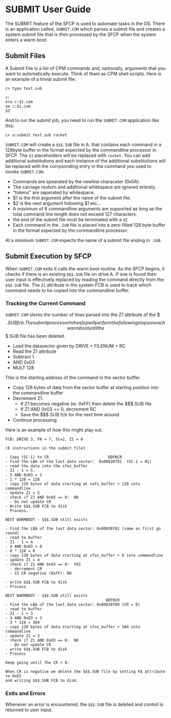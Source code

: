 <!-- vim: set ft=markdown sw=4 ts=4 tw=80 cc: -->
# SUBMIT User Guide

The SUBMIT feature of the SFCP is used to automate tasks in the OS.  There is an
application called, `SUBMIT.COM` which parses a submit file and creates a system
submit file that is then processed by the SFCP when the system enters a warm
boot.

## Submit Files

A Submit File is a list of CPM commands and, optionally, arguments that you want
to automatically execute.  Think of them as CPM shell scripts.   Here is an
example of a trivial submit file:

```text
c> type test.sub

c:
era c:$1.com
xm c:$1.com
$Z
```

And to run the submit job, you need to run the `SUBMIT.COM` application like
this:

```text
c> a:submit test.sub rocket
```

`SUBMIT.COM` will create a `$$$.SUB` file in A: that contains each command in a
128byte buffer in the format expected by the commandline processor in SFCP.  The
`$1` placeholders will be replaced with `rocket`.  You can add additional
substitutions and each instance of the additional substitutions will be replaced
with the corrpsonding entry in the command you used to invoke `SUBMIT.COM`.

- Commands are spearated by the newline characater (0x0A).
- The carriage reuturn and additional whitespace are ignored entirely.
- "tokens" are seperated by whitespace.
- $1 is the first argument after the name of the submit file.
- $2 is the next argument following $1 etc...
- A maximum of 8 commandline arguments are supported as long as the total
command line length does not exceed 127 characters.
- the end of the submit file must be terminated with a `$Z`
- Each command in the `.SUB` file is placed into a zero-filled 128 byte buffer
in the format expected by the commandline processor.

At a minimum `SUBMIT.COM` expects the name of a submit file ending in `.SUB`.

## Submit Execution by SFCP

When `SUBMIT.COM` exits it calls the warm boot routine.  As the SFCP begins, it
checks if there is an existing `$$$.SUB` file on drive A.  If one is found then
user input is effectively replaced by reading the command directly from the
`$$$.SUB` file.  The `Z1` attribute in the system FCB is used to track which
command needs to be copied into the commandline buffer.

### Tracking the Current Command

`SUBMIT.COM` stores the number of lines parsed into the Z1 attribute of the
$$$.SUB fcb.  The submit processor in the sfcp will perform the following steps
on each warmboot until the $$$.SUB file has been deleted.

- Load the datasector given by DRIVE + FILENUM + RC
- Read the Z1 attribute
- Subtract 1
- AND 0x03
- MULT 128

This is the starting address of the command in the sector buffer.

- Copy 128 bytes of data from the sector buffer at starting position into the
commandline buffer
- Decrement Z1.
  - If Z1 becomes negative (ie: 0xFF) then delete the $$$.SUB file.
  - If Z1 AND 0x03 == 0, decrement RC
  - Save the $$$.SUB fcb for the next time around
- Continue processing

Here is an example of how this might play out.

```text
FCB: DRIVE 3, FN = 7, SC=2, Z1 = 6

(6 instructions in the submit file)

- Copy (SC-1) to CR                          DDFNCR
- Find the LBA of the last data sector:  0x00030701  (SC-1 = 01)
- read the data into the sfos_buffer
- Z1 - 1 = 5.
- 5 AND 0x03 = 1
- 1 * 128 = 128
- copy 128 bytes of data starting at sofs_buffer + 128 into commandline
- Update Z1 = 5
- check if Z1 AND 0x03 == 0:  NO
  - Do not update CR
- Write $$$.SUB FCB to disk
- Process.

NEXT WARMBOOT - $$$.SUB still exists

- Find the LBA of the last data sector: 0x00030701 (same as first go round)
- read to buffer
- Z1 - 1 = 4
- 4 AND 0x03 = 0
- 0 * 128 = 0
- copy 128 bytes of data starting at sfos_buffer + 0 into commandline
- update Z1 = 4
- check if Z1 AND 0x03 == 0:  YES
  - decrement CR
  - IS CR negative (0xFF): NO

- write $$$.SUB FCB to disk
- Process

NEXT WARMBOOT - $$$.SUB still exists
                                            DDFNCR
- Find the LBA of the last data sector: 0x00030700 (CR = 0)
- read to buffer
- Z1 - 1 = 3
- 4 AND 0x03 = 3
- 3 * 128 = 384
- copy 128 bytes of data starting at sfos_buffer + 384 into commandline
- update Z1 = 3
- check if Z1 AND 0x03 == 0:  NO
  - Do not update CR
- write $$$.SUB FCB to disk
- Process

Keep going until the CR < 0:

When CR is negative we delete the $$$.SUB file by setting FA attribute to 0xE5
and writing $$$.SUB FCB to disk.

```

### Exits and Errors

Whenever an error is encountered, the `$$$.SUB` file is deleted and control is
returned to user input.
